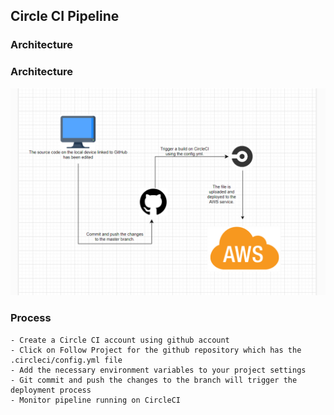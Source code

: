 ## Circle CI Pipeline

### Architecture
### Architecture
!['pipeline flow'](/Screenshots/pipeline-flow.png)

### Process
    - Create a Circle CI account using github account
    - Click on Follow Project for the github repository which has the .circleci/config.yml file
    - Add the necessary environment variables to your project settings
    - Git commit and push the changes to the branch will trigger the deployment process
    - Monitor pipeline running on CircleCI 
